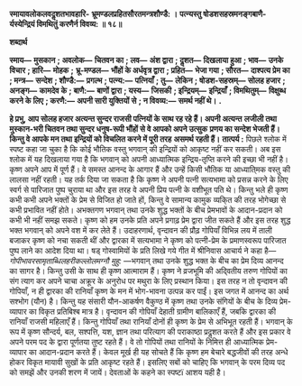 **स्मायावलोकलवदॢशतभावहारि-** **भ्रूमण्डलप्रहितसौरतमन्त्रशौण्डै: ।** **पत्न्यस्तु षोडशसहस्रमनङ्गबाणै-** **र्यस्येन्द्रियं विमथितुं करणैर्न विवव्य: ॥ १८॥** 

**शब्दार्थ** 

**स्माय—** **मुसकान** **; अवलोक—** **चितवन का** **; लव—** **अंश द्वारा** **; दॢशत—** **दिखलाया हुआ** **; भाव—** **उनके विचार** **; हारि—** **मोहक** **;** **भ्रू-मण्डल—** **भौंहों के अर्धवृत्र द्वारा** **; प्रहित—** **भेजा गया** **; सौरत—** **दाश्पत्य प्रेम का** **; मन्त्र—** **सन्देश** **; शौण्डै:—** **प्रगल्भ** **; पत्न्य:—** **पत्नियाँ** **; तु—** **लेकिन** **; षोडश-सहस्रम्—** **सोलह हजार** **; अनङ्ग—** **कामदेव के** **; बाणै:—** **बाणों द्वारा** **; यस्य—** **जिसकी** **; इन्द्रियम्—** **इन्द्रियाँ** **; विमथितुम्—** **विक्षुब्ध करने के लिए** **; करणै:—** **अपनी सारी युक्तियों से** **; न विवव्य:—** **समर्थ नहीं थे।** **.** 

**हे प्रभु, आप सोलह हजार अत्यन्त सुन्दर राजसी पत्नियों के साथ रह रहे हैं। अपनी अत्यन्त** **लजीली तथा मुस्कान-भरी चितवन तथा सुन्दर धनुष-रूपी भौंहों से वे आपको अपने उत्सुक** **प्रणय का सन्देश भेजती हैं। किन्तु वे आपके मन तथा इन्द्रियों को विचलित करने में पूरी तरह** **असमर्थ रहती हैं।** **तात्पर्य :** पिछले श्लोक में स्पष्ट कहा जा चुका है कि कोई भौतिक वस्तु भगवान् की इन्द्रियों को आकृष्ट नहीं कर सकती। अब इस श्लोक में यह दिखलाया गया है कि भगवान् को अपनी आध्यात्मिक इन्द्रिय-तृप्ति करने की इच्छा भी नहीं है। कृष्ण अपने आप में पूर्ण हैं। वे समस्त आनन्द के आगार हैं और उन्हें किसी भौतिक या आध्याति्मक वस्तु की लालसा नहीं रहती। यह तर्क दिया जा सकता है कि कृष्ण ने अपनी पत्नी सत्यभामा को प्रसन्न करने के लिए स्वर्ग से पारिजात पुष्प चुराया था और इस तरह वे अपनी प्रिय पत्नी के वशीभूत पति थे। किन्तु भले ही कृष्ण कभी कभी अपने भक्तों के प्रेम से विजित हो जाते हों, किन्तु वे सामान्य कामुक व्यकि्त की तरह भोगेच्छा से कभी प्रभावित नहीं होते। अभक्तगण भगवान् तथा उनके शुद्ध भक्तों के बीच प्रेमभावों के आदान-प्रदान को कभी भी नहीं समझ सकते। कृष्ण को हम उनके प्रति अपने प्रगाढ़ प्रेम द्वारा जीत सकते हैं और इस तरह शुद्ध भक्त भगवान् को अपने वश में कर लेते हैं। उदाहरणार्थ, वृन्दावन की प्रौढ़ गोपियाँ विभिन्न लय में ताली बजाकर कृष्ण को नचा सकती थीं और द्वारका में सत्यभामा ने कृष्ण को पत्नी-प्रेम के प्रमाणस्वरूप पारिजात पुष्प लाने का आदेश दिया था। षड् गोस्वामियों के प्रति लिखे गये गीत में श्रीनिवास आचार्य ने कहा है— *गोपीभावरसामृताब्धिलहरीकल्लोलमग्नौ मुहु:* —भगवान् तथा उनके शुद्ध भक्त के बीच का प्रेम दिव्य आनन्द का सागर है। किन्तु उसी के साथ ही कृष्ण आत्माराम हैं। कृष्ण ने व्रजभूमि की अदि्वतीय तरुण गोपियों का संग त्याग कर अपने चाचा अक्रूर के अनुरोध पर मथुरा के लिए प्रस्थान किया। इस तरह न तो वृन्दावन की गोपियाँ, न ही द्वारका की रानियाँ कृष्ण के मन में भोग-भावना उत्पन्न कर पाईं। इस जगत में आनन्द का अर्थ सश्भोग (यौन) है। किन्तु यह संसारी यौन-आकर्षण वैकुण्ठ में कृष्ण तथा उनके संगियों के बीच के दिव्य प्रेम-व्यापार का विकृत प्रतिबिश्ब मात्र है। वृन्दावन की गोपियाँ देहाती ग्रामीण बालिकाएँ हैं, जबकि द्वारका की रानियाँ राजसी महिलाएँ हैं। किन्तु गोपियाँ तथा रानियाँ दोनों ही कृष्ण के प्रेम से अभिभूत रहती हैं। भगवान् के रूप में कृष्ण सौन्दर्य, बल, सश्पत्ति, यश, ज्ञान तथा परित्याग की पराकाष्ठा प्रदॢशत करते हैं और इस प्रकार वे अपने परम पद के द्वारा पूर्णतया तुष्ट रहते हैं। वे तो गोपियों तथा रानियों के निमित्त ही आध्यात्मिक प्रेम-व्यापार का आदान-प्रदान करते हैं। केवल मूर्ख ही यह सोचते हैं कि कृष्ण हम बेचारे बद्धजीवों की तरह अन्धे होकर विकृत मायावी सुखों के प्रति आकृष्ट रहते हैं। इसलिए सबों को चाहिए कि भगवान् के परम दिव्य पद को समझें और उनकी शरण में जायें। देवताओं के कहने का स्पष्टï आशय यही है।  